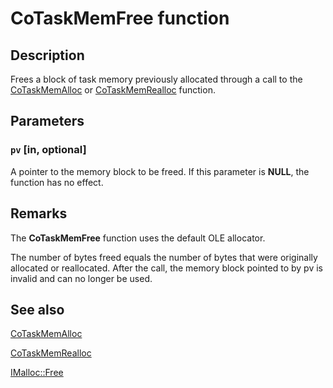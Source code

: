# CoTaskMemFree function

## Description

Frees a block of task memory previously allocated through a call to the [CoTaskMemAlloc](https://learn.microsoft.com/windows/desktop/api/combaseapi/nf-combaseapi-cotaskmemalloc) or [CoTaskMemRealloc](https://learn.microsoft.com/windows/desktop/api/combaseapi/nf-combaseapi-cotaskmemrealloc) function.

## Parameters

### `pv` [in, optional]

A pointer to the memory block to be freed. If this parameter is **NULL**, the function has no effect.

## Remarks

The **CoTaskMemFree** function uses the default OLE allocator.

The number of bytes freed equals the number of bytes that were originally allocated or reallocated. After the call, the memory block pointed to by pv is invalid and can no longer be used.

## See also

[CoTaskMemAlloc](https://learn.microsoft.com/windows/desktop/api/combaseapi/nf-combaseapi-cotaskmemalloc)

[CoTaskMemRealloc](https://learn.microsoft.com/windows/desktop/api/combaseapi/nf-combaseapi-cotaskmemrealloc)

[IMalloc::Free](https://learn.microsoft.com/windows/desktop/api/objidl/nf-objidl-imalloc-free)
